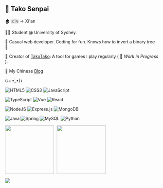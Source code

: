 ## 🐙 Tako Senpai

🏠 🇨🇳 -> Xi'an

🧑‍🎓 Student @ University of Sydney.

🌈 Casual web developer. Coding for fun. Knows how to invert a binary tree 🌳

<!-- <img align="right" src="https://count.getloli.com/get/@takosenpai2687?theme=moebooru"> -->

🐙 Creator of [TakoTako](https://tako-tako.netlify.app/): A tool for games I play regularly ( 🚧 _Work in Progress_ ).

📓 My Chinese [Blog](https://takosenpai2687.github.io/)

(ง๑ •̀_•́)ง

![HTML5](https://img.shields.io/badge/html5-%23E34F26.svg?style=for-the-badge&logo=html5&logoColor=white)
![CSS3](https://img.shields.io/badge/css3-%231572B6.svg?style=for-the-badge&logo=css3&logoColor=white)
![JavaScript](https://img.shields.io/badge/javascript-%23323330.svg?style=for-the-badge&logo=javascript&logoColor=%23F7DF1E)

![TypeScript](https://img.shields.io/badge/typescript-%23007ACC.svg?style=for-the-badge&logo=typescript&logoColor=white)
![Vue](https://img.shields.io/badge/Vue.js-35495E?style=for-the-badge&logo=vuedotjs&logoColor=white)
![React](https://img.shields.io/badge/react-%2320232a.svg?style=for-the-badge&logo=react&logoColor=%2361DAFB)

![NodeJS](https://img.shields.io/badge/node.js-6DA55F?style=for-the-badge&logo=node.js&logoColor=white)
![Express.js](https://img.shields.io/badge/express.js-%23404d59.svg?style=for-the-badge&logo=express&logoColor=%2361DAFB)
![MongoDB](https://img.shields.io/badge/MongoDB-%234ea94b.svg?style=for-the-badge&logo=mongodb&logoColor=white)

![Java](https://img.shields.io/badge/java-%23ED8B00.svg?style=for-the-badge&logo=openjdk&logoColor=white)
![Spring](https://img.shields.io/badge/spring-%236DB33F.svg?style=for-the-badge&logo=spring&logoColor=white)
![MySQL](https://img.shields.io/badge/mysql-%2300f.svg?style=for-the-badge&logo=mysql&logoColor=white)
![Python](https://img.shields.io/badge/python-3670A0?style=for-the-badge&logo=python&logoColor=ffdd54)

<div style="display: flex; flex-wrap: wrap; gap: .6rem; justify-content: flex-start; align-items: center;">
    <img style="height: 10rem;" src="https://github-readme-streak-stats.herokuapp.com/?user=takosenpai2687&theme=default&hide_border=true&ring=FF9800">
    <img style="height: 10rem;" src="https://github-readme-stats.vercel.app/api?username=takosenpai2687&theme=github&hide_border=true&include_all_commits=true&count_private=true&ring_color=FF9800">
</div>

<!-- <picture>
  <source media="(prefers-color-scheme: dark)" srcset="https://raw.githubusercontent.com/takosenpai2687/takosenpai2687/504de498fcce1d1a250aa0e510e612c79542e545/github-contribution-grid-snake-dark.svg" />
  <source media="(prefers-color-scheme: light)" srcset="https://raw.githubusercontent.com/takosenpai2687/takosenpai2687/504de498fcce1d1a250aa0e510e612c79542e545/github-contribution-grid-snake.svg" />
  <img alt="github-snake" src="https://raw.githubusercontent.com/takosenpai2687/takosenpai2687/504de498fcce1d1a250aa0e510e612c79542e545/github-contribution-grid-snake.svg" />
</picture> -->

![](https://komarev.com/ghpvc/?username=takosenpai2687)
 
